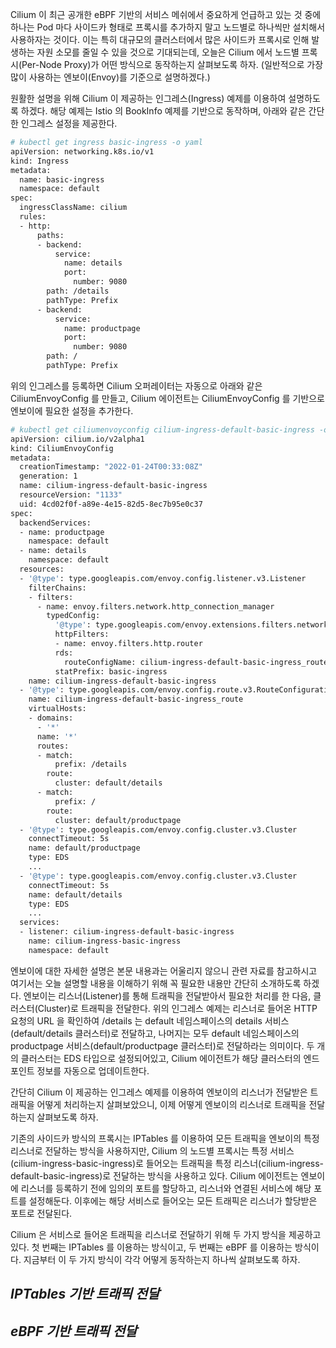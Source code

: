 Cilium 이 최근 공개한 eBPF 기반의 서비스 메쉬에서 중요하게 언급하고 있는 것 중에 하나는 Pod 마다 사이드카 형태로 프록시를 추가하지 말고 노드별로 하나씩만 설치해서 사용하자는 것이다. 이는 특히 대규모의 클러스터에서 많은 사이드카 프록시로 인해 발생하는 자원 소모를 줄일 수 있을 것으로 기대되는데, 오늘은 Cilium 에서 노드별 프록시(Per-Node Proxy)가 어떤 방식으로 동작하는지 살펴보도록 하자. (일반적으로 가장 많이 사용하는 엔보이(Envoy)를 기준으로 설명하겠다.)

원활한 설명을 위해 Cilium 이 제공하는 인그레스(Ingress) 예제를 이용하여 설명하도록 하겠다. 해당 예제는 Istio 의 BookInfo 예제를 기반으로 동작하며, 아래와 같은 간단한 인그레스 설정을 제공한다.

```bash
# kubectl get ingress basic-ingress -o yaml
apiVersion: networking.k8s.io/v1
kind: Ingress
metadata:
  name: basic-ingress
  namespace: default
spec:
  ingressClassName: cilium
  rules:
  - http:
      paths:
      - backend:
          service:
            name: details
            port:
              number: 9080
        path: /details
        pathType: Prefix
      - backend:
          service:
            name: productpage
            port:
              number: 9080
        path: /
        pathType: Prefix
```

위의 인그레스를 등록하면 Cilium 오퍼레이터는 자동으로 아래와 같은 CiliumEnvoyConfig 를 만들고, Cilium 에이전트는 CiliumEnvoyConfig 를 기반으로 엔보이에 필요한 설정을 추가한다.

```bash
# kubectl get ciliumenvoyconfig cilium-ingress-default-basic-ingress -o yaml
apiVersion: cilium.io/v2alpha1
kind: CiliumEnvoyConfig
metadata:
  creationTimestamp: "2022-01-24T00:33:08Z"
  generation: 1
  name: cilium-ingress-default-basic-ingress
  resourceVersion: "1133"
  uid: 4cd02f0f-a89e-4e15-82d5-8ec7b95e0c37
spec:
  backendServices:
  - name: productpage
    namespace: default
  - name: details
    namespace: default
  resources:
  - '@type': type.googleapis.com/envoy.config.listener.v3.Listener
    filterChains:
    - filters:
      - name: envoy.filters.network.http_connection_manager
        typedConfig:
          '@type': type.googleapis.com/envoy.extensions.filters.network.http_connection_manager.v3.HttpConnectionManager
          httpFilters:
          - name: envoy.filters.http.router
          rds:
            routeConfigName: cilium-ingress-default-basic-ingress_route
          statPrefix: basic-ingress
    name: cilium-ingress-default-basic-ingress
  - '@type': type.googleapis.com/envoy.config.route.v3.RouteConfiguration
    name: cilium-ingress-default-basic-ingress_route
    virtualHosts:
    - domains:
      - '*'
      name: '*'
      routes:
      - match:
          prefix: /details
        route:
          cluster: default/details
      - match:
          prefix: /
        route:
          cluster: default/productpage
  - '@type': type.googleapis.com/envoy.config.cluster.v3.Cluster
    connectTimeout: 5s
    name: default/productpage
    type: EDS
    ...
  - '@type': type.googleapis.com/envoy.config.cluster.v3.Cluster
    connectTimeout: 5s
    name: default/details
    type: EDS
    ...
  services:
  - listener: cilium-ingress-default-basic-ingress
    name: cilium-ingress-basic-ingress
    namespace: default
```

엔보이에 대한 자세한 설명은 본문 내용과는 어울리지 않으니 관련 자료를 참고하시고 여기서는 오늘 설명할 내용을 이해하기 위해 꼭 필요한 내용만 간단히 소개하도록 하겠다. 엔보이는 리스너(Listener)를 통해 트래픽을 전달받아서 필요한 처리를 한 다음, 클러스터(Cluster)로 트래픽을 전달한다. 위의 인그레스 예제는 리스너로 들어온 HTTP 요청의 URL 을 확인하여 /details 는 default 네임스페이스의 details 서비스(default/details 클러스터)로 전달하고, 나머지는 모두 default 네임스페이스의 productpage 서비스(default/productpage 클러스터)로 전달하라는 의미이다. 두 개의 클러스터는 EDS 타입으로 설정되어있고, Cilium 에이전트가 해당 클러스터의 엔드포인트 정보를 자동으로 업데이트한다.

간단히 Cilium 이 제공하는 인그레스 예제를 이용하여 엔보이의 리스너가 전달받은 트래픽을 어떻게 처리하는지 살펴보았으니, 이제 어떻게 엔보이의 리스너로 트래픽을 전달하는지 살펴보도록 하자.

기존의 사이드카 방식의 프록시는 IPTables 를 이용하여 모든 트래픽을 엔보이의 특정 리스너로 전달하는 방식을 사용하지만, Cilium 의 노드별 프록시는 특정 서비스(cilium-ingress-basic-ingress)로 들어오는 트래픽을 특정 리스너(cilium-ingress-default-basic-ingress)로 전달하는 방식을 사용하고 있다. Cilium 에이전트는 엔보이에 리스너를 등록하기 전에 임의의 포트를 할당하고, 리스너와 연결된 서비스에 해당 포트를 설정해둔다. 이후에는 해당 서비스로 들어오는 모든 트래픽은 리스너가 할당받은 포트로 전달된다.

Cilium 은 서비스로 들어온 트래픽을 리스너로 전달하기 위해 두 가지 방식을 제공하고 있다. 첫 번째는 IPTables 를 이용하는 방식이고, 두 번째는 eBPF 를 이용하는 방식이다. 지금부터 이 두 가지 방식이 각각 어떻게 동작하는지 하나씩 살펴보도록 하자.

## _IPTables 기반 트래픽 전달_

## _eBPF 기반 트래픽 전달_
